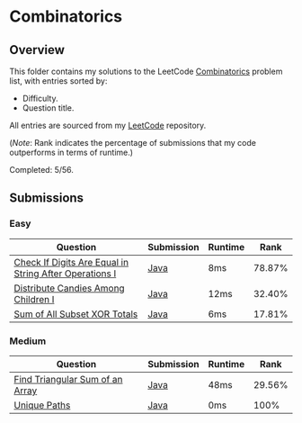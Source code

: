 # Combinatorics

## Overview
This folder contains my solutions to the LeetCode [Combinatorics](https://leetcode.com/problem-list/combinatorics/) problem list,
with entries sorted by:
- Difficulty.
- Question title.

All entries are sourced from my [LeetCode](https://github.com/shumarb/leetcode) repository.

(*Note*: Rank indicates the percentage of submissions that my code outperforms in terms of runtime.)

Completed: 5/56.

## Submissions
### Easy
| Question                                                                                                                                                    | Submission                                                                                                             | Runtime | Rank   |
|-------------------------------------------------------------------------------------------------------------------------------------------------------------|------------------------------------------------------------------------------------------------------------------------|---------|--------|
| [Check If Digits Are Equal in String After Operations I](https://leetcode.com/problems/check-if-digits-are-equal-in-string-after-operations-i/description/) | [Java](https://github.com/shumarb/leetcode/blob/main/submissions/CheckIfDigitsAreEqualInStringAfterOperationsOne.java) | 8ms     | 78.87% |
| [Distribute Candies Among Children I](https://leetcode.com/problems/distribute-candies-among-children-i/description/)                                       | [Java](https://github.com/shumarb/leetcode/blob/main/submissions/DistributeCandiesAmongChildrenOne.java)               | 12ms    | 32.40% |
| [Sum of All Subset XOR Totals](https://leetcode.com/problems/sum-of-all-subset-xor-totals/description/)                                                     | [Java](https://github.com/shumarb/leetcode/blob/main/submissions/SumOfAllSubsetXorTotals.java)                         | 6ms     | 17.81% |

### Medium
| Question                                                                                                      | Submission                                                                                                            | Runtime | Rank   |
|---------------------------------------------------------------------------------------------------------------|-----------------------------------------------------------------------------------------------------------------------|---------|--------|
| [Find Triangular Sum of an Array](https://leetcode.com/problems/find-triangular-sum-of-an-array/description/) | [Java](https://github.com/shumarb/leetcode/blob/main/submissions/FindTriangularSumOfAnArray.java)                     | 48ms    | 29.56% |
| [Unique Paths](https://leetcode.com/problems/unique-paths/description/)                                       | [Java](https://github.com/shumarb/leetcode/blob/main/submissions/UniquePaths.java)                                    | 0ms     | 100%   |
